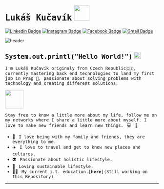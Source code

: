 # <samp>Lukáš Kučavík</samp> <img src="https://user-images.githubusercontent.com/70283310/149556991-78796b22-5ddd-4b7c-a09b-2a5b8f46e451.gif" width="50px">

[![Linkedin Badge](https://img.shields.io/badge/LinkedIn-%230077B5.svg?&style=flat-square&logo=linkedin&logoColor=white&color=071A2C&link=https://www.linkedin.com/in/lukáš-kučav%C3%ADk-853520166/)](https://www.linkedin.com/in/lukáš-kučav%C3%ADk-853520166/)
[![Instagram Badge](https://img.shields.io/badge/Instagram-%23E4405F.svg?&style=flat-square&logo=instagram&logoColor=white&color=071A2C&link=https://www.instagram.com/zodpovedny_za_svuj_zivot/)](https://www.instagram.com/zodpovedny_za_svuj_zivot/)
[![Facebook Badge](https://img.shields.io/badge/Facebook-%231877F2.svg?&style=flat-square&logo=facebook&logoColor=white&color=071A2C&link=https://www.facebook.com/LucasKucavik)](https://www.facebook.com/LucasKucavik)
[![Gmail Badge](https://img.shields.io/badge/Gmail-%231877F2.svg?&style=flat-square&logo=gmail&logoColor=white&color=071A2C&link=mailto:lucaskucavik@gmail.com)](mailto:lucaskucavik@gmail.com)

![header](https://capsule-render.vercel.app/api?type=rect&color=gradient&height=1)

## <samp>System.out.printl("Hello World!")</samp> <img src="https://user-images.githubusercontent.com/70283310/149557132-5ce7369f-61f9-4fab-b0e6-be5ec98a98c6.gif" width="22px">


<samp>I'm Lukáš Kučavík originaly from Czech Republic🇨🇿, currently mastering back end technologies to land my first job in Prag 🏰, passionate about solving problems with technology and creating different solutions.

<img src="https://user-images.githubusercontent.com/70283310/149591150-acfc66ed-e442-4967-8555-bd0213b8a05b.gif" width="60px">


<samp>Stay free to know a little more about my life, follow me on my networks where I share a little more about myself. I love to make new friends and learn new things.</samp> &nbsp; 💻 &nbsp; 🚀

- 🏡 &nbsp; <samp>I love being with my family and friends, they are everything to me.</samp>
- ✈️ &nbsp; <samp>I love to travel and get to know new places and cultures.</samp>
- 👽 &nbsp; <samp>Passionate about holistic lifestyle.</samp>
- 🌱 &nbsp; <samp>Loving sustainable lifestyle.</samp>
- 👨‍🎓 &nbsp; <samp>My current i.t. education.[__here__](Still working on this Repository)</samp>

---
